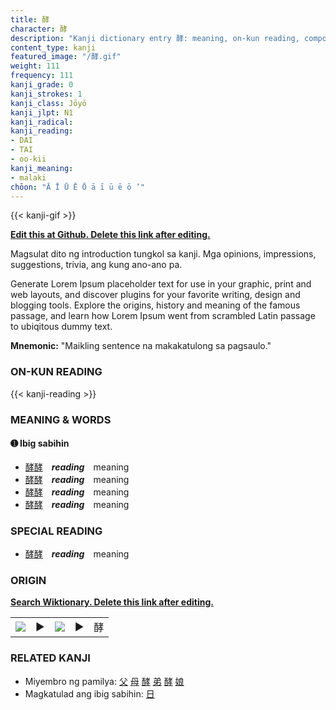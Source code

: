 ```yaml
---
title: 酵
character: 酵
description: "Kanji dictionary entry 酵: meaning, on-kun reading, compounds, origin, related kanji"
content_type: kanji
featured_image: "/酵.gif"
weight: 111
frequency: 111
kanji_grade: 0
kanji_strokes: 1
kanji_class: Jōyō
kanji_jlpt: N1
kanji_radical: 
kanji_reading: 
- DAI
- TAI
- oo-kii
kanji_meaning:
- malaki
chōon: "Ā Ī Ū Ē Ō ā ī ū ē ō ’"
---
```

[//]: # (Don't edit the line below. Kanji animated GIF code is automatically generated.)
{{< kanji-gif >}}

[//]: # (Edit below this line.)

**[Edit this at Github. Delete this link after editing.](https://github.com/tim0g/tim/tree/main/content/kanji/酵/index.md)**

Magsulat dito ng introduction tungkol sa kanji. Mga opinions, impressions, suggestions, trivia, ang kung ano-ano pa.

Generate Lorem Ipsum placeholder text for use in your graphic, print and web layouts, and discover plugins for your favorite writing, design and blogging tools. Explore the origins, history and meaning of the famous passage, and learn how Lorem Ipsum went from scrambled Latin passage to ubiqitous dummy text.
 
**Mnemonic:** "Maikling sentence na makakatulong sa pagsaulo."

### ON-KUN READING

[//]: # (Don't edit the line below. ON-KUN READING code is automatically generated.)
{{< kanji-reading >}}

### MEANING & WORDS

#### ➊ **Ibig sabihin**
  - [酵](../酵)[酵](../酵)　***reading***　meaning
  - [酵](../酵)[酵](../酵)　***reading***　meaning
  - [酵](../酵)[酵](../酵)　***reading***　meaning
  - [酵](../酵)[酵](../酵)　***reading***　meaning

### SPECIAL READING
  - [酵](../酵)[酵](../酵)　***reading***　meaning

### ORIGIN

**[Search Wiktionary. Delete this link after editing.](https://wiktionary.org/wiki/酵)**
<table class="kanji-table"><tr><td>
<img src="60px-酵-bronze.svg.png">
</td><td>▶</td><td>
<img src="60px-酵-oracle.svg.png">
</td><td>▶</td>
<td class="kanji-origin">酵</td>
</tr></table>

### RELATED KANJI
- Miyembro ng pamilya: [父](../父) [母](../母) [酵](../酵) [弟](../弟) [酵](../酵) [娘](../娘)
- Magkatulad ang ibig sabihin: [日](../日)
